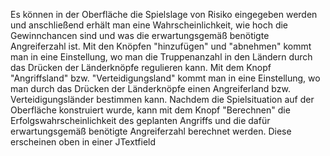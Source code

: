 Es können in der Oberfläche die Spielslage von Risiko eingegeben werden und anschließend erhält man eine Wahrscheinlichkeit, wie hoch die Gewinnchancen sind und was die erwartungsgemäß benötigte Angreiferzahl ist.
Mit den Knöpfen "hinzufügen" und "abnehmen" kommt man in eine Einstellung, wo man die Truppenanzahl in den Ländern durch das Drücken der Länderknöpfe regulieren kann.
Mit dem Knopf "Angriffsland" bzw. "Verteidigungsland" kommt man in eine Einstellung, wo man durch das Drücken der Länderknöpfe einen Angreiferland bzw. Verteidigungsländer bestimmen kann.
Nachdem die Spielsituation auf der Oberfläche konstruiert wurde, kann mit dem Knopf "Berechnen" die Erfolgswahrscheinlichkeit des geplanten Angriffs und die dafür erwartungsgemäß benötigte Angreiferzahl berechnet werden. Diese erscheinen oben in einer JTextfield
